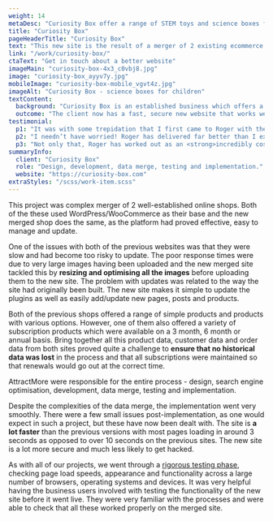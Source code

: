 ```yaml
---
weight: 14
metaDesc: "Curiosity Box offer a range of STEM toys and science boxes for children of all ages. They are intended to educate and stimulate an interest in science."
title: "Curiosity Box"
pageHeaderTitle: "Curiosity Box"
text: "This new site is the result of a merger of 2 existing ecommerce sites for this company that specialises in STEM based products for children. This was challenging from a technical standpoint, as the requirement was to keep all the historical data intact - products, customer, orders etc. There was also a need to speed up the site and improve the search engine positioning of the pages for a range of different key phrases."
link: "/work/curiosity-box/"
ctaText: "Get in touch about a better website"
imageMain: "curiosity-box-4x3_c0vbj8.jpg"
image: "curiosity-box_ayyv7y.jpg"
mobileImage: "curiosity-box-mobile_vgvt4z.jpg"
imageAlt: "Curiosity Box - science boxes for children"
textContent:
  background: "Curiosity Box is an established business which offers a range of science toys and STEM products for children of all ages. They were selling to individuals as well as schools using 2 different websites but decided there was value in merging the 2 different sites. They approached us to carry out the merger and, at the same time, speed up the site and improve the search engine position of their site."
  outcome: "The client now has a fast, secure new website that works well on screens of all sizes and which is easy to update and maintain."
testimonial:
  p1: "It was with some trepidation that I first came to Roger with the challenge of recreating a more efficient and effective website. I needed a site that enabled us to improve sales conversions, whilst capturing our brand and values in a way that our current website did not. I had been through a number of fairly disastrous web development experiences and I was very anxious about spending a lot of money to only fail again. "
  p2: "I needn’t have worried! Roger has delivered far better than I expected. He is able to communicate and translate the more technical aspects of the website, whilst completely understanding what we are trying to achieve from a customer perspective. In my experience, this is <strong>an incredibly rare combination, and it really sets Roger apart.</strong>"
  p3: "Not only that, Roger has worked out as an <strong>incredibly cost effective solution</strong> and I really wish we had have skipped the agencies and come to him first. Even though he’s a freelancer, Roger feels like <strong>a hugely valuable part of our team</strong> now. He brings a breadth of skills that make him like a one man tech department which, as a small business, is something that usually feels out of reach."
summaryInfo:
  client: "Curiosity Box"
  role: "Design, development, data merge, testing and implementation."
  website: "https://curiosity-box.com"
extraStyles: "/scss/work-item.scss"
---
```


This project was complex merger of 2 well-established online shops. Both of the these used WordPress/WooCommerce as their base and the new merged shop does the same, as the platform had proved effective, easy to manage and update.

One of the issues with both of the previous websites was that they were slow and had become too risky to update. The poor response times were due to very large images having been uploaded and the new merged site tackled this by **resizing and optimising all the images** before uploading them to the new site. The problem with updates was related to the way the site had originally been built. The new site makes it simple to update the plugins as well as easily add/update new pages, posts and products.

Both of the previous shops offered a range of simple products and products with various options. However, one of them also offered a variety of subscription products which were available on a 3 month, 6 month or annual basis. Bring together all this product data, customer data and order data from both sites proved quite a challenge to **ensure that no historical data was lost** in the process and that all subscriptions were maintained so that renewals would go out at the correct time.

AttractMore were responsible for the entire process - design, search engine optimisation, development, data merge, testing and implementation.

Despite the complexities of the data merge, the implementation went very smoothly. There were a few small issues post-implementation, as one would expect in such a project, but these have now been dealt with. The site is **a lot faster** than the previous versions with most pages loading in around 3 seconds as opposed to over 10 seconds on the previous sites. The new site is a lot more secure and much less likely to get hacked.

As with all of our projects, we went through a [rigorous testing phase](/services/website-creation/web-development-website-testing/), checking page load speeds, appearance and functionality across a large number of browsers, operating systems and devices. It was very helpful having the business users involved with testing the functionality of the new site before it went live. They were very familiar with the processes and were able to check that all these worked properly on the merged site.
